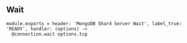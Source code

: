 
## Wait

    module.exports = header: 'MongoDB Shard Server Wait', label_true: 'READY', handler: (options) ->
      @connection.wait options.tcp
